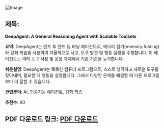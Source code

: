 ![Image](https://cdn-thumbnails.huggingface.co/social-thumbnails/papers/2510.21618.png)
## 제목:
**DeepAgent: A General Reasoning Agent with Scalable Toolsets**

**요약**:
DeepAgent는 엔드 투 엔드 딥 러닝 에이전트로, 메모리 접기(memory folding)와 강화 학습을 사용하여 자율적으로 사고, 도구 발견 및 행동 실행을 수행합니다. 이 에이전트는 여러 도구 사용 및 응용 과제에서 기존 기준을 능가합니다.

**쉬운설명**:
DeepAgent는 똑똑한 컴퓨터 프로그램으로, 스스로 생각하고 새로운 도구를 찾아내며, 필요할 때 행동을 실행합니다. 그래서 다양한 문제를 해결할 때 다른 프로그램보다 더 잘할 수 있습니다.

**관련분야**:
AI, 인공지능 에이전트, 강화 학습

**추천수**:
40

**PDF 다운로드 링크**: [PDF 다운로드](https://arxiv.org/pdf/2510.21618)
---
